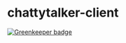 # chattytalker-client

[![Greenkeeper badge](https://badges.greenkeeper.io/lolsuperscratch/chattytalker-client.svg)](https://greenkeeper.io/)